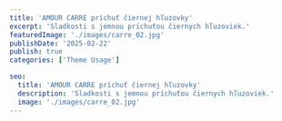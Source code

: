 ```yaml
---
title: 'AMOUR CARRE príchuť čiernej hľuzovky'
excerpt: 'Sladkosti s jemnou príchuťou čiernych hľuzoviek.'
featuredImage: './images/carre_02.jpg'
publishDate: '2025-02-22'
publish: true
categories: ['Theme Usage']

seo:
  title: 'AMOUR CARRE príchuť čiernej hľuzovky'
  description: 'Sladkosti s jemnou príchuťou čiernych hľuzoviek.'
  image: './images/carre_02.jpg'
---
```

